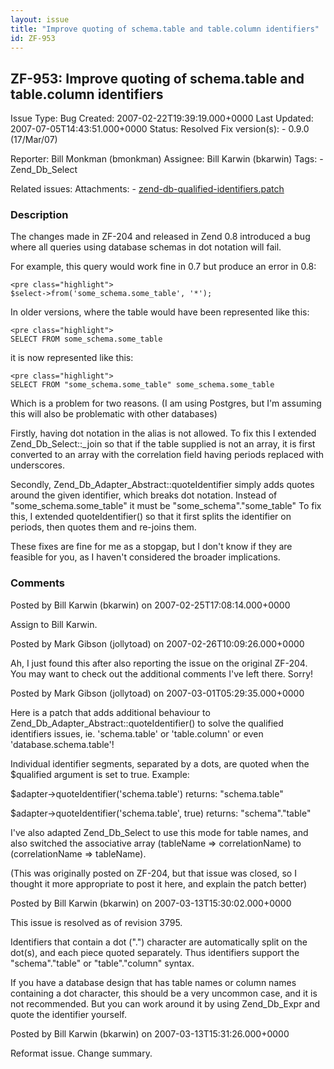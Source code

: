```yaml
---
layout: issue
title: "Improve quoting of schema.table and table.column identifiers"
id: ZF-953
---
```


ZF-953: Improve quoting of schema.table and table.column identifiers
--------------------------------------------------------------------

 Issue Type: Bug Created: 2007-02-22T19:39:19.000+0000 Last Updated: 2007-07-05T14:43:51.000+0000 Status: Resolved Fix version(s): - 0.9.0 (17/Mar/07)
 
 Reporter:  Bill Monkman (bmonkman)  Assignee:  Bill Karwin (bkarwin)  Tags: - Zend\_Db\_Select
 
 Related issues: 
 Attachments: - [zend-db-qualified-identifiers.patch](/issues/secure/attachment/10290/zend-db-qualified-identifiers.patch)
 
### Description

The changes made in ZF-204 and released in Zend 0.8 introduced a bug where all queries using database schemas in dot notation will fail.

For example, this query would work fine in 0.7 but produce an error in 0.8:

 
    <pre class="highlight">
    $select->from('some_schema.some_table', '*');


In older versions, where the table would have been represented like this:

 
    <pre class="highlight">
    SELECT FROM some_schema.some_table


it is now represented like this:

 
    <pre class="highlight">
    SELECT FROM "some_schema.some_table" some_schema.some_table


Which is a problem for two reasons. (I am using Postgres, but I'm assuming this will also be problematic with other databases)

Firstly, having dot notation in the alias is not allowed. To fix this I extended Zend\_Db\_Select::\_join so that if the table supplied is not an array, it is first converted to an array with the correlation field having periods replaced with underscores.

Secondly, Zend\_Db\_Adapter\_Abstract::quoteIdentifier simply adds quotes around the given identifier, which breaks dot notation. Instead of "some\_schema.some\_table" it must be "some\_schema"."some\_table" To fix this, I extended quoteIdentifier() so that it first splits the identifier on periods, then quotes them and re-joins them.

These fixes are fine for me as a stopgap, but I don't know if they are feasible for you, as I haven't considered the broader implications.

 

 

### Comments

Posted by Bill Karwin (bkarwin) on 2007-02-25T17:08:14.000+0000

Assign to Bill Karwin.

 

 

Posted by Mark Gibson (jollytoad) on 2007-02-26T10:09:26.000+0000

Ah, I just found this after also reporting the issue on the original ZF-204. You may want to check out the additional comments I've left there. Sorry!

 

 

Posted by Mark Gibson (jollytoad) on 2007-03-01T05:29:35.000+0000

Here is a patch that adds additional behaviour to Zend\_Db\_Adapter\_Abstract::quoteIdentifier() to solve the qualified identifiers issues, ie. 'schema.table' or 'table.column' or even 'database.schema.table'!

Individual identifier segments, separated by a dots, are quoted when the $qualified argument is set to true. Example:

$adapter->quoteIdentifier('schema.table') returns: "schema.table"

$adapter->quoteIdentifier('schema.table', true) returns: "schema"."table"

I've also adapted Zend\_Db\_Select to use this mode for table names, and also switched the associative array (tableName => correlationName) to (correlationName => tableName).

(This was originally posted on ZF-204, but that issue was closed, so I thought it more appropriate to post it here, and explain the patch better)

 

 

Posted by Bill Karwin (bkarwin) on 2007-03-13T15:30:02.000+0000

This issue is resolved as of revision 3795.

Identifiers that contain a dot (".") character are automatically split on the dot(s), and each piece quoted separately. Thus identifiers support the "schema"."table" or "table"."column" syntax.

If you have a database design that has table names or column names containing a dot character, this should be a very uncommon case, and it is not recommended. But you can work around it by using Zend\_Db\_Expr and quote the identifier yourself.

 

 

Posted by Bill Karwin (bkarwin) on 2007-03-13T15:31:26.000+0000

Reformat issue. Change summary.

 

 